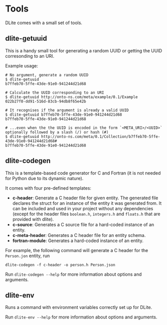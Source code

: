 Tools
=====
DLite comes with a small set of tools.


dlite-getuuid
-------------
This is a handy small tool for generating a random UUID or getting the UUID corresonding to an URI.

Example usage:

```console
# No argument, generate a random UUID
$ dlite-getuuid
b7ffeb70-5ffe-43de-91e0-941244d21d68

# Calculate the UUID corresponding to an URI
$ dlite-getuuid http://onto-ns.com/meta/example/0.1/Example
022b27f0-dd91-516d-83cb-94db8f65e42b

# It recognises if the argument is already a valid UUID
$ dlite-getuuid b7ffeb70-5ffe-43de-91e0-941244d21d68
b7ffeb70-5ffe-43de-91e0-941244d21d68

# ...even when the the UUID is encoded in the form `<META_URI>/<UUID>` optionally followed by a slash (/) or hash (#)
$ dlite-getuuid http://onto-ns.com/meta/0.1/Collection/b7ffeb70-5ffe-43de-91e0-941244d21d68#
b7ffeb70-5ffe-43de-91e0-941244d21d68
```


dlite-codegen
-------------
This is a template-based code generator for C and Fortran (it is not needed for Python due to its dynamic nature).

It comes with four pre-defined templates:

- **c-header**: Generate a C header file for given entity.
  The generated file declares the struct for an instance of the entity it was generated from.
  It can be included and used in your project without any dependencies (except for the header files `boolean.h`, `integers.h` and `floats.h` that are provided with dlite).
- **c-source**: Generates a C source file for a hard-coded instance of an entity.
- **c-meta-header**: Generates a C header file for an entity schema.
- **fortran-module**: Generates a hard-coded instance of an entity.

For example, the following command will generate a C header for the `Person.jon` entity, run

```console
dlite-codegen -f c-header -o person.h Person.json
```

Run `dlite-codegen --help` for more information about options and arguments.


dlite-env
---------
Runs a command with environment variables correctly set up for DLite.

Run `dlite-env --help` for more information about options and arguments.
